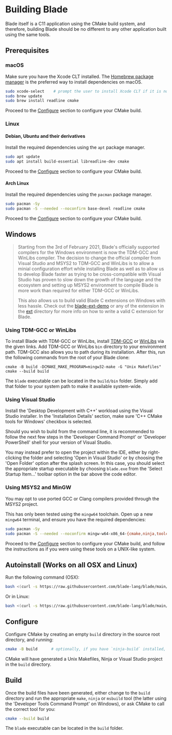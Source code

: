 # Building Blade

Blade itself is a C11 application using the CMake build system, and therefore, building Blade should be no different to
any other application built using the same tools.

## Prerequisites

### macOS

Make sure you have the Xcode CLT installed. The [Homebrew package manager](https://brew.sh) is the preferred way to
install dependencies on macOS.

```sh
sudo xcode-select    # prompt the user to install Xcode CLT if it is not already installed
sudo brew update
sudo brew install readline cmake
```

Proceed to the [Configure](#configure) section to configure your CMake build.

### Linux

#### Debian, Ubuntu and their derivatives

Install the required dependencies using the `apt` package manager.

```sh
sudo apt update
sudo apt install build-essential libreadline-dev cmake
```

Proceed to the [Configure](#configure) section to configure your CMake build.

#### Arch Linux

Install the required dependencies using the `pacman` package manager.

```sh
sudo pacman -Sy
sudo pacman -S --needed --noconfirm base-devel readline cmake
```

Proceed to the [Configure](#configure) section to configure your CMake build.

## Windows

> Starting from the 3rd of February 2021, Blade's officially supported compilers for the Windows environment is now the 
> TDM-GCC and WinLibs compiler. The decision to change the official compiler from Visual Studio and MSYS2 to TDM-GCC and WinLibs 
> is to allow a minial configuration effort while installing Blade as well as to allow us to develop Blade faster as trying to 
> be cross-compatible with Visual Studio has proven to slow down the growth of the language and the ecosystem and setting up 
> MSYS2 environment to compile Blade is more work than required for either TDM-GCC or WinLibs.
> 
> This also allows us to build valid Blade C extensions on Windows with less hassle. 
> Check out the [blade-ext-demo](https://github.com/blade-lang/blade-ext-demo) or any of the extension in the 
> [ext](https://github.com/blade-lang/blade/ext) directory for more info on how to write a valid C extension for Blade.

### Using TDM-GCC or WinLibs

To install Blade with TDM-GCC or WinLibs, install [TDM-GCC](https://github.com/jmeubank/tdm-gcc/releases/download/v10.3.0-tdm64-2/tdm64-gcc-10.3.0-2.exe)
or [WinLibs](https://github.com/brechtsanders/winlibs_mingw/releases/download/11.2.0-9.0.0-msvcrt-r5/winlibs-x86_64-posix-seh-gcc-11.2.0-mingw-w64-9.0.0-r5.zip) 
via the given links. Add TDM-GCC or WinLibs `bin` directory to your environment path. TDM-GCC also allows you to path during its installation. 
After this, run the following commands from the root of your Blade clone:

```terminal
cmake -B build -DCMAKE_MAKE_PROGRAM=mingw32-make -G "Unix Makefiles"
cmake --build build
```

The `blade` executable can be located in the `build/bin` folder. Simply add that folder to your system path to make it available
system-wide.

### Using Visual Studio

Install the 'Desktop Development with C++' workload using the Visual Studio installer. In the 'Installation Details'
section, make sure 'C++ CMake tools for Windows' checkbox is selected.

Should you wish to build from the command line, it is recommended to follow the next few steps in the
'Developer Command Prompt' or 'Developer PowerShell' shell for your version of Visual Studio.

You may instead prefer to open the project within the IDE, either by right-clicking the folder and selecting 'Open in
Visual Studio' or by choosing the 'Open Folder' option after the splash screen. In this case, you should select the
appropriate startup executable by choosing `blade.exe` from the 'Select Startup Item...' toolbar option in the bar above
the code editor.

### Using MSYS2 and MinGW

You may opt to use ported GCC or Clang compilers provided through the MSYS2 project.

This has only been tested using the `mingw64` toolchain. Open up a new `mingw64` terminal, and ensure you have the
required dependencies:

```sh
sudo pacman -Sy
sudo pacman -S --needed --noconfirm mingw-w64-x86_64-{cmake,ninja,toolchain}
```

Proceed to the [Configure](#configure) section to configure your CMake build, and follow the instructions as if you were
using these tools on a UNIX-like system.

## Autoinstall (Works on all OSX and Linux)

Run the following command (OSX):

```sh
bash <(curl -s https://raw.githubusercontent.com/blade-lang/blade/main/scripts/autoinstall-osx.sh)
```

Or in Linux:

```sh
bash <(curl -s https://raw.githubusercontent.com/blade-lang/blade/main/scripts/autoinstall-linux.sh)
```

## Configure

Configure CMake by creating an empty `build` directory in the source root directory, and running:

```sh
cmake -B build      # optionally, if you have `ninja-build` installed, you may use '-G Ninja' to speed up compile times.
```

CMake will have generated a Unix Makefiles, Ninja or Visual Studio project in the `build` directory.

## Build

Once the build files have been generated, either change to the `build` directory and run the appropriate `make`, `ninja`
or `msbuild` tool (the latter using the 'Developer Tools Command Prompt' on Windows), or ask CMake to call the correct
tool for you:

```sh
cmake --build build
```

The `blade` executable can be located in the `build` folder.

